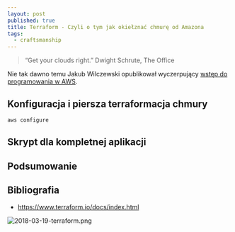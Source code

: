 ```yaml
---
layout: post
published: true
title: Terraform - Czyli o tym jak okiełznać chmurę od Amazona
tags:
  - craftsmanship
---
```


> “Get your clouds right.” Dwight Schrute, The Office

Nie tak dawno temu Jakub Wilczewski opublikował wyczerpujący [wstęp do programowania w AWS](http://www.consdata.pl/blog/66-aws-serverless-programming). 

## Konfiguracja i piersza terraformacja chmury

```bash
aws configure
```

## Skrypt dla kompletnej aplikacji

## Podsumowanie

## Bibliografia

* https://www.terraform.io/docs/index.html

![2018-03-19-terraform.png]({{site.baseurl}}/img/2018-03-19-terraform.png)
